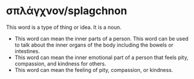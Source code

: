 # σπλάγχνον/splagchnon
 
This word is a type of thing or idea. It is a noun.
 
* This word can mean the inner parts of a person. This word can be used to talk about the inner organs of the body including the bowels or intestines.
* This word can mean the inner emotional part of a person that feels pity, compassion, and kindness for others.
* This word can mean the feeling of pity, compassion, or kindness.
